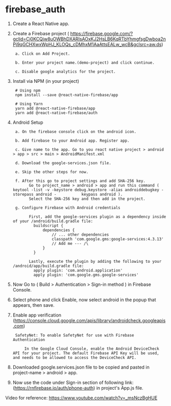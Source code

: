# firebase_auth

1. Create a React Native app.

2. Create a Firebase project ( https://firebase.google.com/?gclid=Cj0KCQjw8uOWBhDXARIsAOxKJ2HsLB6KqRTbYhmgfsgDwboa2nPj9qGCHXwxWpHJ_KLOQs_cDMhxM1AaAttsEALw_wcB&gclsrc=aw.ds) 

        a. Click on Add Project.

        b. Enter your project name.(demo-project) and click continue.

        c. Disable google analytics for the project.

3. Install via NPM (in your project)

        # Using npm
        npm install --save @react-native-firebase/app

        # Using Yarn
        yarn add @react-native-firebase/app
        yarn add @react-native-firebase/auth

4. Android Setup

        a. On the firebase console click on the android icon.

        b. Add firebase to your Android app. Register app.

        c. Give name to the app. Go to you react native project > android > app > src > main > AndroidManifest.xml

        d. Download the google-services.json file.

        e. Skip the other steps for now.

        f. After this go to project settings and add SHA-256 key.
              Go to project_name > android > app and run this command ( keytool -list -v -keystore debug.keystore -alias androiddebugkey -storepass android -		  	keypass android ).
              Select the SHA-256 key and then add in the project.

        g. Configure Firebase with Android credentials

              First, add the google-services plugin as a dependency inside of your /android/build.gradle file: 
                buildscript {
                    dependencies {
                        // ... other dependencies
                        classpath 'com.google.gms:google-services:4.3.13'
                        // Add me --- /\
                    }
                }

              Lastly, execute the plugin by adding the following to your /android/app/build.gradle file:
                apply plugin: 'com.android.application'
                apply plugin: 'com.google.gms.google-services'

5. Now Go to ( Build > Authentication > Sign-in method ) in Firebase Console.

6. Select phone and click Enable, now select android in the popup that appears, then save.

7. Enable app verification (https://console.cloud.google.com/apis/library/androidcheck.googleapis.com)

        SafetyNet: To enable SafetyNet for use with Firebase Authentication
        
            In the Google Cloud Console, enable the Android DeviceCheck API for your project. The default Firebase API Key will be used, and needs to be allowed to access the DeviceCheck API. 

8. Downloaded google.services.json file to be copied and pasted in project-name > android > app.

9. Now use the code under Sign-in section of following link: (https://rnfirebase.io/auth/phone-auth) in project's App.js file.

Video for reference: https://www.youtube.com/watch?v=_msNczBgHUE
